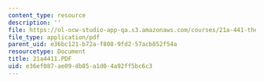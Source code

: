 ```yaml
---
content_type: resource
description: ''
file: https://ol-ocw-studio-app-qa.s3.amazonaws.com/courses/21a-441-the-conquest-of-america-spring-2004/e36ef087ae09db85a1d04a92ff5bc6c3_21a4411.PDF
file_type: application/pdf
parent_uid: e36bc121-b72a-f808-9fd2-57acb852f54a
resourcetype: Document
title: 21a4411.PDF
uid: e36ef087-ae09-db85-a1d0-4a92ff5bc6c3
---
```

